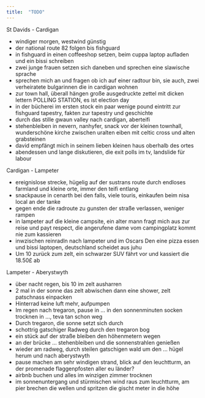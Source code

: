 ```yaml
---
title:  "TODO"
---
```


St Davids - Cardigan
* windiger morgen, westwind günstig
* der national route 82 folgen bis fishguard
* in fishguard in einen coffeeshop setzen, beim cuppa laptop aufladen und ein bissi schreiben
* zwei junge frauen setzen sich daneben und sprechen eine slawische sprache
* sprechen mich an und fragen ob ich auf einer radtour bin, sie auch, zwei verheiratete bulgarinnen die in cardigan wohnen
* zur town hall, überall hängen große ausgedruckte zettel mit dicken lettern POLLING STATION, es ist election day
* in der bücherei im ersten stock ein paar wenige pound eintritt zur fishguard tapestry, fakten zur tapestry und geschichte
* durch das stille gwaun valley nach cardigan, aberteifi
* stehenbleiben in nevern, nanhyfer, snack vor der kleinen townhall, wunderschöne kirche zwischen uralten eiben mit celtic cross und alten grabsteinen 
* david empfängt mich in seinem lieben kleinen haus oberhalb des ortes
* abendessen und lange diskutieren, die exit polls im tv, landslide für labour

Cardigan - Lampeter
* ereignislose strecke, hügelig auf der sustrans route durch endloses farmland und kleine orte, immer den teifi entlang
* snackpause in cenarth bei den falls, viele touris, einkaufen beim nisa local an der tanke
* gegen ende die radroute zu gunsten der straße verlassen, weniger rampen
* in lampeter auf die kleine campsite, ein alter mann fragt mich aus zur reise und payt respect, die angerufene dame vom campingplatz kommt nie zum kassieren
* inwzischen reinradln nach lampeter und im Oscars Den eine pizza essen und bissi laptopen, deutschland scheidet aus juhu
* Um 10 zurück zum zelt, ein schwarzer SUV fährt vor und kassiert die 18.50£ ab

Lampeter - Aberystwyth
* über nacht regen, bis 10 im zelt ausharren
* 2 mal in der sonne das zelt abwischen dann eine shower, zelt patschnass einpacken
* Hinterrad keine luft mehr, aufpumpen
* Im regen nach tregaron, pause in … in den sonnenminuten socken trocknen in …, teva tan schon weg
* Durch tregaron, die sonne setzt sich durch
* schottrig gatschiger Radweg durch den tregaron bog
* ein stück auf der straße bleiben den höhenmetern wegen
* an der brücke … stehenbleiben und die sonnenstrahlen genießen
* wieder am radweg, durch steilen gatschigen wald um den … hügel herum und nach aberystwyth
* pause machen am sehr windigen strand, blick auf den leuchtturm, an der promenade flaggenpfosten aller eu länder?
* airbnb buchen und alles im winzigen zimmer trocknen
* im sonnenuntergang und stürmischen wind raus zum leuchtturm, am pier brechen die wellen und spritzen die gischt meter in die höhe